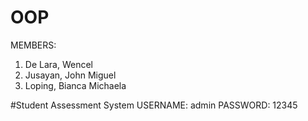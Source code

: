 # OOP
MEMBERS:
1. De Lara, Wencel
2. Jusayan, John Miguel
3. Loping, Bianca Michaela

#Student Assessment System
USERNAME: admin
PASSWORD: 12345
